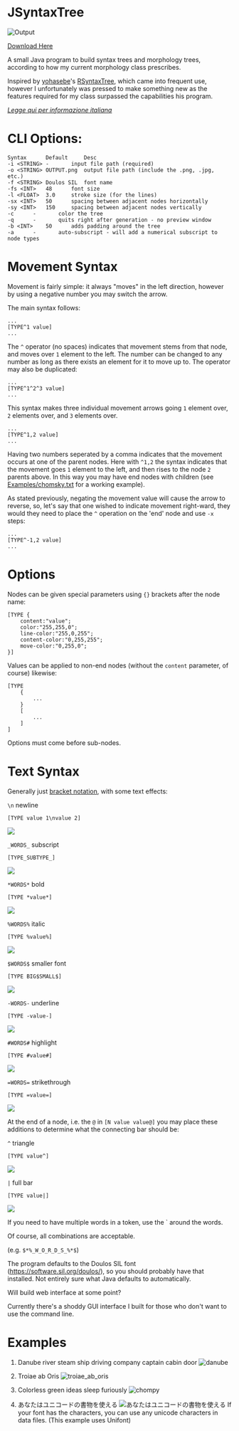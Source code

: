 # JSyntaxTree

![Output](/Examples-RESULTS/cliche.png)

[Download Here](https://github.com/Agilulfulus/JSyntaxTree/releases)

A small Java program to build syntax trees and morphology trees, according to how my current morphology class prescribes.

Inspired by [yohasebe](https://github.com/yohasebe)'s [RSyntaxTree](https://github.com/yohasebe/rsyntaxtree), which came into frequent use, however I unfortunately was pressed to make something new as the features required for my class surpassed the capabilities his program.

_[Legge qui per informazione italiana](DOCS/LEGGEMI.md)_

# CLI Options:

```
Syntax		Default		Desc
-i <STRING>	-		input file path (required)
-o <STRING>	OUTPUT.png	output file path (include the .png, .jpg, etc.)
-f <STRING>	Doulos SIL	font name
-fs <INT>	48		font size
-l <FLOAT>	3.0		stroke size (for the lines)
-sx <INT>	50		spacing between adjacent nodes horizontally
-sy <INT>	150		spacing between adjacent nodes vertically
-c		-		color the tree
-q		-		quits right after generation - no preview window
-b <INT>	50		adds padding around the tree
-a		-		auto-subscript - will add a numerical subscript to node types
```

# Movement Syntax

Movement is fairly simple: it always "moves" in the left direction, however by using a negative number you may switch the arrow.

The main syntax follows:

```
...
[TYPE^1 value]
...
```

The `^` operator (no spaces) indicates that movement stems from that node, and moves over `1` element to the left. The number can be changed to any number as long as there exists an element for it to move up to. The operator may also be duplicated:

```
...
[TYPE^1^2^3 value]
...
```

This syntax makes three individual movement arrows going `1` element over, `2` elements over, and `3` elements over.

```
...
[TYPE^1,2 value]
...
```

Having two numbers seperated by a comma indicates that the movement occurs at one of the parent nodes. Here with `^1,2` the syntax indicates that the movement goes `1` element to the left, and then rises to the node `2` parents above. In this way you may have end nodes with children (see [Examples/chomsky.txt](Examples/chomsky.txt) for a working example).

As stated previously, negating the movement value will cause the arrow to reverse, so, let's say that one wished to indicate movement right-ward, they would they need to place the `^` operation on the 'end' node and use `-x` steps:

```
...
[TYPE^-1,2 value]
...
```

# Options

Nodes can be given special parameters using `{}` brackets after the node name:

```
[TYPE {
    content:"value";
    color:"255,255,0";
    line-color:"255,0,255";
    content-color:"0,255,255";
    move-color:"0,255,0";
}]
```

Values can be applied to non-end nodes (without the `content` parameter, of course) likewise:

```
[TYPE
    {
        ...
    }
    [
        ...
    ]
]
```

Options must come before sub-nodes.

# Text Syntax

Generally just [bracket notation](DOCS/IntroductionToBracketNotation.md), with some text effects:

`\n` newline

`[TYPE value 1\nvalue 2]`

![](/DOCS/SyntaxDemo/newline.png)

`_WORDS_` subscript

`[TYPE_SUBTYPE_]`

![](/DOCS/SyntaxDemo/subscript.png)

`*WORDS*` bold

`[TYPE *value*]`

![](/DOCS/SyntaxDemo/bold.png)

`%WORDS%` italic

`[TYPE %value%]`

![](/DOCS/SyntaxDemo/italic.png)

`$WORDS$` smaller font

`[TYPE BIG$SMALL$]`

![](/DOCS/SyntaxDemo/small.png)

`-WORDS-` underline

`[TYPE -value-]`

![](/DOCS/SyntaxDemo/underline.png)

`#WORDS#` highlight

`[TYPE #value#]`

![](/DOCS/SyntaxDemo/highlight.png)

`=WORDS=` strikethrough

`[TYPE =value=]`

![](/DOCS/SyntaxDemo/strike.png)

At the end of a node, i.e. the `@` in `[N value value@]` you may place these additions to determine what the connecting bar should be:

`^`	triangle

`[TYPE value^]`

![](/DOCS/SyntaxDemo/triangle.png)

`|`	full bar

`[TYPE value|]`

![](/DOCS/SyntaxDemo/bar.png)

If you need to have multiple words in a token, use the ` around the words.

Of course, all combinations are acceptable.

(e.g. `$*%_W_O_R_D_S_%*$`)

The program defaults to the Doulos SIL font (https://software.sil.org/doulos/), so you should probably have that installed. Not entirely sure what Java defaults to automatically.

Will build web interface at some point?

Currently there's a shoddy GUI interface I built for those who don't want to use the command line.

# Examples

1. Danube river steam ship driving company captain cabin door
![danube](/Examples-RESULTS/danube.png)

2. Troiae ab Oris
![troiae_ab_oris](/Examples-RESULTS/troiae_ab_oris.png)

3. Colorless green ideas sleep furiously
![chompy](/Examples-RESULTS/chomsky.png)

4. あなたはユニコードの書物を使える
![あなたはユニコードの書物を使える](/Examples-RESULTS/jpn.png)
If your font has the characters, you can use any unicode characters in data files. (This example uses Unifont)